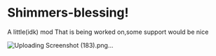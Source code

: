 # Shimmers-blessing!

A little(idk) mod That is being worked on,some support would be nice

![Uploading Screenshot (183).png…]()
